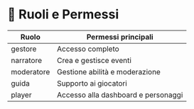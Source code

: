# 🔐 Ruoli e Permessi

| Ruolo        | Permessi principali                  |
|--------------|---------------------------------------|
| gestore      | Accesso completo                     |
| narratore    | Crea e gestisce eventi               |
| moderatore   | Gestione abilità e moderazione       |
| guida        | Supporto ai giocatori                |
| player       | Accesso alla dashboard e personaggi  |